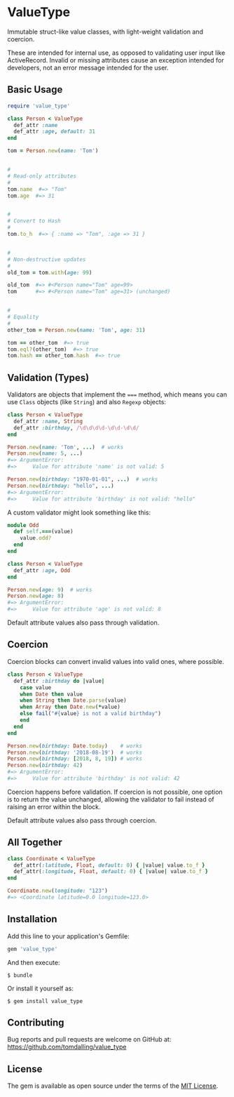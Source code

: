 # ValueType

Immutable struct-like value classes, with light-weight validation and coercion.

These are intended for internal use, as opposed to validating user input like ActiveRecord.
Invalid or missing attributes cause an exception intended for developers,
not an error message intended for the user.

## Basic Usage

```ruby
require 'value_type'

class Person < ValueType
  def_attr :name
  def_attr :age, default: 31
end

tom = Person.new(name: 'Tom')


#
# Read-only attributes
#
tom.name  #=> "Tom"
tom.age  #=> 31


#
# Convert to Hash
#
tom.to_h  #=> { :name => "Tom", :age => 31 }


#
# Non-destructive updates
#
old_tom = tom.with(age: 99)

old_tom  #=> #<Person name="Tom" age=99>
tom      #=> #<Person name="Tom" age=31> (unchanged)


#
# Equality
#
other_tom = Person.new(name: 'Tom', age: 31)

tom == other_tom  #=> true
tom.eql?(other_tom)  #=> true
tom.hash == other_tom.hash  #=> true
```


## Validation (Types)

Validators are objects that implement the `===` method,
which means you can use `Class` objects (like `String`) and also `Regexp` objects:

```ruby
class Person < ValueType
  def_attr :name, String
  def_attr :birthday, /\d\d\d\d-\d\d-\d\d/
end

Person.new(name: 'Tom', ...)  # works
Person.new(name: 5, ...)
#=> ArgumentError:
#=>     Value for attribute 'name' is not valid: 5

Person.new(birthday: "1970-01-01", ...)  # works
Person.new(birthday: "hello", ...)
#=> ArgumentError:
#=>     Value for attribute 'birthday' is not valid: "hello"
```

A custom validator might look something like this:

```ruby
module Odd
  def self.===(value)
    value.odd?
  end
end

class Person < ValueType
  def_attr :age, Odd
end

Person.new(age: 9)  # works
Person.new(age: 8)
#=> ArgumentError:
#=>     Value for attribute 'age' is not valid: 8
```

Default attribute values also pass through validation.


## Coercion

Coercion blocks can convert invalid values into valid ones, where possible.

```ruby
class Person < ValueType
  def_attr :birthday do |value|
    case value
    when Date then value
    when String then Date.parse(value)
    when Array then Date.new(*value)
    else fail("#{value} is not a valid birthday")
    end
  end
end

Person.new(birthday: Date.today)    # works
Person.new(birthday: '2018-08-19')  # works
Person.new(birthday: [2018, 8, 19]) # works
Person.new(birthday: 42)
#=> ArgumentError:
#=>     Value for attribute 'birthday' is not valid: 42
```

Coercion happens before validation.
If coercion is not possible, one option is to return the value unchanged,
allowing the validator to fail instead of raising an error within the block.

Default attribute values also pass through coercion.

## All Together

```ruby
class Coordinate < ValueType
  def_attr(:latitude, Float, default: 0) { |value| value.to_f }
  def_attr(:longitude, Float, default: 0) { |value| value.to_f }
end

Coordinate.new(longitude: "123")
#=> <Coordinate latitude=0.0 longitude=123.0>
```


## Installation

Add this line to your application's Gemfile:

```ruby
gem 'value_type'
```

And then execute:

    $ bundle

Or install it yourself as:

    $ gem install value_type


## Contributing

Bug reports and pull requests are welcome on GitHub at:
https://github.com/tomdalling/value_type


## License

The gem is available as open source under the terms of the [MIT
License](http://opensource.org/licenses/MIT).

